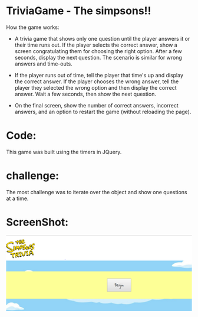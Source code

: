 # TriviaGame - The simpsons!!

How the game works: 

* A trivia game that shows only one question until the player answers it or their time runs out. If the player selects the correct answer, show a screen congratulating them for choosing the right option. After a few seconds, display the next question. The scenario is similar for wrong answers and time-outs.

* If the player runs out of time, tell the player that time's up and display the correct answer. If the player chooses the wrong answer, tell the player they selected the wrong option and then display the correct answer. Wait a few seconds, then show the next question.

* On the final screen, show the number of correct answers, incorrect answers, and an option to restart the game (without reloading the page).

# Code: 
This game was built using the timers in JQuery. 

# challenge:

The most challenge was to iterate over the object and show one questions at a time. 

# ScreenShot: 

![Alt text](https://github.com/LIZETHVERA/TriviaGame/blob/master/assets/images/Capture.PNG)

